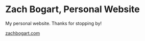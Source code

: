 # Zach Bogart, Personal Website

My personal website. Thanks for stopping by!

[zachbogart.com](https://zachbogart.com/)
